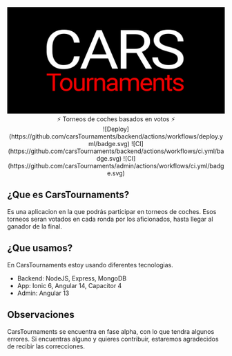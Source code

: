 <div align="center">
  <img src="./banner.png"/>
</div>
<div align="center">
  ⚡️ Torneos de coches basados en votos ⚡️
<br />
</div>
<div align="center">
![Deploy](https://github.com/carsTournaments/backend/actions/workflows/deploy.yml/badge.svg) ![CI](https://github.com/carsTournaments/backend/actions/workflows/ci.yml/badge.svg) ![CI](https://github.com/carsTournaments/admin/actions/workflows/ci.yml/badge.svg)
</div>

## ¿Que es CarsTournaments?

Es una aplicacion en la que podrás participar en torneos de coches. Esos torneos seran votados en cada ronda por los aficionados, hasta llegar al ganador de la final.

## ¿Que usamos?

En CarsTournaments estoy usando diferentes tecnologias.

- Backend: NodeJS, Express, MongoDB
- App: Ionic 6, Angular 14, Capacitor 4
- Admin: Angular 13

## Observaciones

CarsTournaments se encuentra en fase alpha, con lo que tendra algunos errores. Si encuentras alguno y quieres contribuir, estaremos agradecidos de recibir las correcciones.
